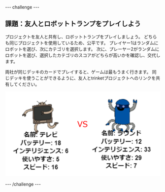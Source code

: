 \--- challenge \---

## 課題：友人とロボットトランプをプレイしよう

プロジェクトを友人と共有し、ロボットトランプをプレイしましょう。 どちらも同じプロジェクトを使用しているため、公平です。 プレイヤー1はランダムにロボットを選び、次にカテゴリを選択します。 次に、プレーヤー2がランダムにロボットを選び、選択したカテゴリのスコアがどちらが高いかを確認し、交代します。

両社が同じデッキのカードでプレイすると、ゲームは最もうまく行きます。 同じデッキを使うことができるように、友人とtrinketプロジェクトへのリンクを共有してください。

![スクリーンショット](images/robotrumps-play.png)

\--- /challenge \---
